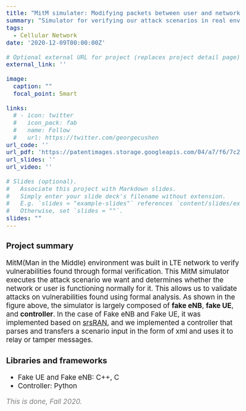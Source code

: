 ```yaml
---
title: "MitM simulater: Modifying packets between user and network"
summary: "Simulator for verifying our attack scenarios in real environment"
tags:
  - Cellular Network
date: '2020-12-09T00:00:00Z'

# Optional external URL for project (replaces project detail page).
external_link: ''

image:
  caption: ""
  focal_point: Smart

links:
  # - icon: twitter
  #   icon_pack: fab
  #   name: Follow
  #   url: https://twitter.com/georgecushen
url_code: ''
url_pdf: 'https://patentimages.storage.googleapis.com/04/a7/f6/7c254830d6c656/US20220124504A1.pdf'
url_slides: ''
url_video: ''

# Slides (optional).
#   Associate this project with Markdown slides.
#   Simply enter your slide deck's filename without extension.
#   E.g. `slides = "example-slides"` references `content/slides/example-slides.md`.
#   Otherwise, set `slides = ""`.
slides: ""
---
```


<style>
body{
  font-size: 14pt;
  margin-left: 12%;
  margin-right: 12%;
  /* margin-bottom: -100px; */
}

@media only screen and (max-width: 768px) {
 body {
  font-size: 12pt;
  /* text-align:center; */
  margin-left: 0%;
  margin-right: 0%;
 }
}
</style>

### Project summary

MitM(Man in the Middle) environment was built in LTE network to verify vulnerabilities found through formal verification. This MitM simulator executes the attack scenario we want and determines whether the network or user is functioning normally for it. This allows us to validate attacks on vulnerabilities found using formal analysis. As shown in the figure above, the simulator is largely composed of <b>fake eNB</b>, <b>fake UE</b>, and <b>controller</b>. In the case of Fake eNB and Fake UE, it was implemented based on <u>[srsRAN](https://github.com/srsran/srsRAN)</u>, and we implemented a controller that parses and transfers a scenario input in the form of xml and uses it to relay or tamper messages.

### Libraries and frameworks

- Fake UE and Fake eNB: C++, C
- Controller: Python

<span style="color: gray">
<i>This is done, Fall 2020.</i></span>